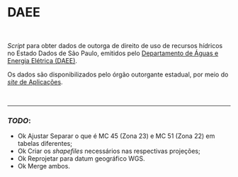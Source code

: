 # DAEE

<br>

*Script* para obter dados de outorga de direito de uso de recursos hídricos no Estado Dados de São Paulo, emitidos pelo [Departamento de Águas e Energia Elétrica (DAEE)](http://www.daee.sp.gov.br/site/).

Os dados são disponibilizados pelo órgão outorgante estadual, por meio do [*site* de Aplicações](http://www.aplicacoes.daee.sp.gov.br/usosrec/fchweb.html).

<br>

----

### *TODO*:

- Ok Ajustar Separar o que é MC 45 (Zona 23) e MC 51 (Zona 22) em tabelas diferentes;
- Ok Criar os *shapefiles* necessários nas respectivas projeções;
- Ok Reprojetar para datum geográfico WGS.
- Ok Merge ambos.
